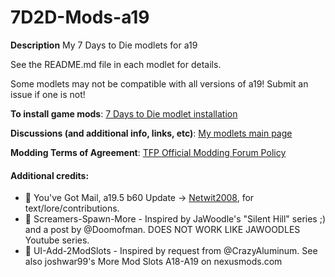# 7D2D-Mods-a19

**Description**
My 7 Days to Die modlets for a19

See the README.md file in each modlet for details.

Some modlets may not be compatible with all versions of a19! Submit an issue if one is not!

**To install game mods**: [7 Days to Die modlet installation](https://gist.github.com/doughphunghus/a1907c5f63b5fe79bd823965328f25bf)

**Discussions (and additional info, links, etc)**: [My modlets main page](https://community.7daystodie.com/topic/17197-doughs-modlets/)

**Modding Terms of Agreement**: [TFP Official Modding Forum Policy ](https://community.7daystodie.com/topic/4189-tfp-official-modding-forum-policy/)

#### Additional credits:
- :clap: You've Got Mail, a19.5 b60 Update -> [Netwit2008](https://community.7daystodie.com/profile/71357-netwit2008/), for text/lore/contributions.
- :clap: Screamers-Spawn-More - Inspired by JaWoodle's "Silent Hill" series ;) and a post by @Doomofman. DOES NOT WORK LIKE JAWOODLES Youtube series.
- :clap: UI-Add-2ModSlots - Inspired by request from @CrazyAluminum. See also joshwar99's More Mod Slots A18-A19 on nexusmods.com
